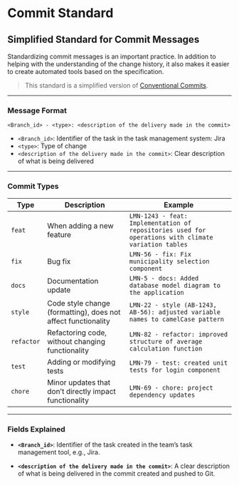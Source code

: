 # Commit Standard

## Simplified Standard for Commit Messages

Standardizing commit messages is an important practice. In addition to helping with the understanding of the change history, it also makes it easier to create automated tools based on the specification.

> This standard is a simplified version of [Conventional Commits](https://www.conventionalcommits.org/en/v1.0.0/).

---

### Message Format
```<Branch_id> - <type>: <description of the delivery made in the commit>```

- `<Branch_id>`: Identifier of the task in the task management system: Jira
- `<type>`: Type of change
- `<description of the delivery made in the commit>`: Clear description of what is being delivered

---

### Commit Types

| Type        | Description                                                              | Example                                                                 |
|-------------|--------------------------------------------------------------------------|-------------------------------------------------------------------------|
| `feat`      | When adding a new feature                                                | `LMN-1243 - feat: Implementation of repositories used for operations with climate variation tables` |
| `fix`       | Bug fix                                                                  | `LMN-56 - fix: Fix municipality selection component`                       |
| `docs`      | Documentation update                                                     | `LMN-5 - docs: Added database model diagram to the application`           |
| `style`     | Code style change (formatting), does not affect functionality            | `LMN-22 - style (AB-1243, AB-56): adjusted variable names to camelCase pattern`  |
| `refactor`  | Refactoring code, without changing functionality                         | `LMN-82 - refactor: improved structure of average calculation function`  |
| `test`      | Adding or modifying tests                                                | `LMN-79 - test: created unit tests for login component`                  |
| `chore`     | Minor updates that don’t directly impact functionality                   | `LMN-69 - chore: project dependency updates`                              |

---

### Fields Explained

- **`<Branch_id>`**: Identifier of the task created in the team’s task management tool, e.g., Jira.

- **`<description of the delivery made in the commit>`**: A clear description of what is being delivered in the commit created and pushed to Git.